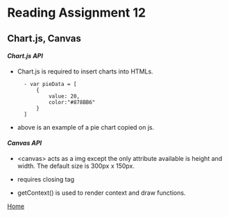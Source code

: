 # Reading Assignment 12

## Chart.js, Canvas

#### *Chart.js API*

- Chart.js is required to insert charts into HTMLs.

        - var pieData = [
            {
                value: 20,
                color:"#878BB6"
            }
        ]

- above is an example of a pie chart copied on js.

#### *Canvas API*

- \<canvas> acts as a img except the only attribute available is height and width. The default size is 300px x 150px.

- requires closing tag

- getContext() is used to render context and draw functions.

[Home](README.md)